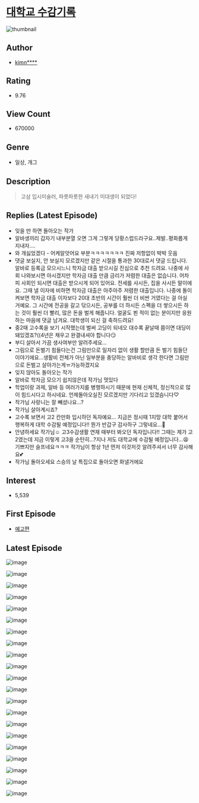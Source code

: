 # [대학교 수감기록](https://comic.naver.com/bestChallenge/list?titleId=774928)
![thumbnail](https://image-comic.pstatic.net/user_contents_data/challenge_comic/2021/06/18/332049/thumbnail_202x16448fd7bc1_a536_451b_8f76_d07094c4dd1b_00000288.JPEG)

## Author
- [kimn****](https://comic.naver.com/artistTitle?id=332049)

## Rating
- 9.76

## View Count
- 670000

## Genre
- 일상, 개그

## Description
> 고삼 입시미술러, 파릇파릇한 새내기 미대생이 되었다!

## Replies (Latest Episode)
- 잊을 만 하면 돌아오는 작가
- 알바생끼리 갑자기 내부분열 오면 그게 그렇게 당황스럽드라구요..제발..평화롭게 지내자....
- 와 개싫었겠다 - 어케알앗어요 부분ㅋㅋㅋㅋㅋㅋㅋ 진짜 저항없이 박박 웃음
- 댓글 보실지, 안 보실지 모르겠지만 같은 시절을 통과한 30대로서 댓글 드립니다. 알바로 등록금 모으시느니 학자금 대출 받으시길 진심으로 추천 드려요. 나중에 사회 나와보시면 아시겠지만 학자금 대출 만큼 금리가 저렴한 대출은 없습니다. 어차피 사회인 되시면 대출은 받으시게 되어 있어요. 전세를 사시든, 집을 사시든 말이에요. 그때 낼 이자에 비하면 학자금 대출은 아주아주 저렴한 대출입니다. 나중에 돌이켜보면 학자금 대출 이자보다 20대 초반의 시간이 훨씬 더 비싼 거였다는 걸 아실 거예요. 그 시간에 전공을 갈고 닦으시든, 공부를 더 하시든 스펙을 더 쌓으시든 하는 것이 훨씬 더 빨리, 많은 돈을 벌게 해줍니다. 얼굴도 뵌 적이 없는 분이지만 응원하는 마음에 댓글 남겨요. 대학생이 되신 걸 축하드려요!
- 중2때 고수록을 보기 시작했는데 벌써 고딩이 되네오 대수록 끝날때 쯤이면 대딩이 돼있겠죠?((4년은 채우고 완결내셔야 합니다😏
- 부디 살아서 가끔 생사여부만 알려주세요...
- 그림으로 돈벌기 힘들다는건 그림만으로 일자리 없이 생활 할만큼 돈 벌기 힘들단 이야기에요...생활비 전체가 아닌 일부분을 충당하는 알바비로 생각 한다면 그림만으로 돈벌고 살아가는게ㅠ가능하겠지요
- 잊지 않아도 돌아오는 작가
- 알바로 학자금 모으기 쉽지않은데 작가님 멋있다
- 학업이랑 과제, 알바 등 여러가지를 병행하시기 때문에 현재 신체적, 정신적으로 많이 힘드시다고 하시네요. 언제돌아오실진 모르겠지만 기다리고 있갰슴니다♡
- 작가님 사랑니는 잘 빼셨나요...?
- 작가님 살아계시죠?
- 고수록 보면서 고2 칸만화 입시하던 독자예요... 지금은 정시때 1지망 대학 붙어서 행복하게 대학 수감될 예정입니다!! 뭔가 반갑구 감사하구 그렇네요...🥰
- 안녕하세요 작가님☺️ 고3수감생활 연재 때부터 봐오던 독자입니다!! 그때는 제가 고2였는데 지금 이렇게 고3을 순탄히...?지나 저도 대학교에 수감될 예정입니다...😫 기쁘지만 슬프네요ㅋㅋㅋ 작가님이 항상 1년 먼저 이것저것 알려주셔서 너무 감사해요💕
- 작가님 돌아오세요 스승의 날 특집으로 돌아오면 화낼거에요

## Interest
- 5,539

## First Episode
- [예고편](https://comic.naver.com/bestChallenge/detail?titleId=774928&no=1)

## Latest Episode
![image](https://image-comic.pstatic.net/user_contents_data/challenge_comic/2022/02/25/332049/upload_4062917987766853937.jpeg)

![image](https://image-comic.pstatic.net/user_contents_data/challenge_comic/2022/02/25/332049/upload_3545002734294153061.jpeg)

![image](https://image-comic.pstatic.net/user_contents_data/challenge_comic/2022/02/25/332049/upload_3979266044449863523.jpeg)

![image](https://image-comic.pstatic.net/user_contents_data/challenge_comic/2022/02/25/332049/upload_7004330412846954803.jpeg)

![image](https://image-comic.pstatic.net/user_contents_data/challenge_comic/2022/02/25/332049/upload_7365748465389156149.jpeg)

![image](https://image-comic.pstatic.net/user_contents_data/challenge_comic/2022/02/25/332049/upload_3474018465484976945.jpeg)

![image](https://image-comic.pstatic.net/user_contents_data/challenge_comic/2022/02/25/332049/upload_7077518299687707448.jpeg)

![image](https://image-comic.pstatic.net/user_contents_data/challenge_comic/2022/02/25/332049/upload_3486737628860474467.jpeg)

![image](https://image-comic.pstatic.net/user_contents_data/challenge_comic/2022/02/25/332049/upload_7233173769393627447.jpeg)

![image](https://image-comic.pstatic.net/user_contents_data/challenge_comic/2022/02/25/332049/upload_7077745683849097776.jpeg)

![image](https://image-comic.pstatic.net/user_contents_data/challenge_comic/2022/02/25/332049/upload_7148954454960911672.jpeg)

![image](https://image-comic.pstatic.net/user_contents_data/challenge_comic/2022/02/25/332049/upload_7016943988064478821.jpeg)

![image](https://image-comic.pstatic.net/user_contents_data/challenge_comic/2022/02/25/332049/upload_7147269114911142499.jpeg)

![image](https://image-comic.pstatic.net/user_contents_data/challenge_comic/2022/02/25/332049/upload_7089340029803443553.jpeg)

![image](https://image-comic.pstatic.net/user_contents_data/challenge_comic/2022/02/25/332049/upload_3630802032558040676.jpeg)

![image](https://image-comic.pstatic.net/user_contents_data/challenge_comic/2022/02/25/332049/upload_3906088060881286201.jpeg)

![image](https://image-comic.pstatic.net/user_contents_data/challenge_comic/2022/02/25/332049/upload_4122545401808105783.jpeg)

![image](https://image-comic.pstatic.net/user_contents_data/challenge_comic/2022/02/25/332049/upload_3544724539850305891.jpeg)

![image](https://image-comic.pstatic.net/user_contents_data/challenge_comic/2022/02/25/332049/upload_7077232418983522917.jpeg)

![image](https://image-comic.pstatic.net/user_contents_data/challenge_comic/2022/02/25/332049/upload_4121981562008134501.jpeg)

![image](https://image-comic.pstatic.net/user_contents_data/challenge_comic/2022/02/25/332049/upload_7077468826797892917.jpeg)

